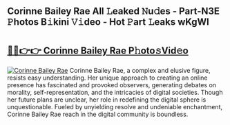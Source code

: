 ## Corinne Bailey Rae All 𝙻eaked 𝙽u𝚍es - Part-N3E 𝙿hotos B𝚒kini 𝚅𝚒deo - Hot 𝙿art 𝙻eaks wKgWl

# <h2><a href="http://ld59z7.urlbe.top/?page=Corinne+Bailey+Rae">🔗🔗👉👉 Corinne Bailey Rae P𝚑oto𝚜Vid𝚎o</a></h2>

[![Corinne Bailey Rae](https://i.imgur.com/eBuTRDB.gif)](http://ld59z7.urlbe.top/?page=Corinne+Bailey+Rae)
Corinne Bailey Rae, a complex and elusive figure, resists easy understanding. Her unique approach to creating an online presence has fascinated and provoked observers, generating debates on morality, self-representation, and the intricacies of digital societies. Though her future plans are unclear, her role in redefining the digital sphere is unquestionable. Fueled by unyielding resolve and undeniable enchantment, Corinne Bailey Rae reach in the digital community is boundless.
